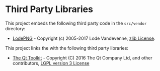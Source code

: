 Third Party Libraries
=====================

This project embeds the following third party code in the `src/vendor`
directory:

 * [LodePNG](http://lodev.org/lodepng/) -
   Copyright (c) 2005-2017 Lode Vandevenne,
   [zlib License](https://opensource.org/licenses/Zlib]).


This project links the with the following third party libraries:

 * [The Qt Toolkit](https://www.qt.io/) -
   Copyright (C) 2016 The Qt Company Ltd, and other contributors,
   [LGPL version 3 License](https://doc.qt.io/qt-5/lgpl.html)

